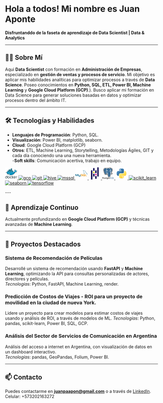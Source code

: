 # Hola a todos! Mi nombre es Juan Aponte 
**Disfruntanddo de la faseta de aprendizaje de Data Scientist | Data & Analytics**


---

## 👨‍💻 Sobre Mí  
Aqui **Data Scientist** con formación en **Administración de Empresas**, especializado en **gestión de ventas y procesos de servicio**. Mi objetivo es aplicar mis habilidades analíticas para optimizar procesos a través de **Data Science**. Poseo conocimientos en **Python, SQL, ETL, Power BI, Machine Learning** y **Google Cloud Platform (GCP)**.). Busco aplicar mi formación en Data Science para generar soluciones basadas en datos y optimizar procesos dentro del ámbito IT.

---

## 🛠️ Tecnologías y Habilidades  
- **Lenguajes de Programación**: Python, SQL. 
- **Visualización**: Power BI, matplotlib, seaborn. 
- **Cloud**: Google Cloud Platform (GCP)  
- **Otros**: ETL, Machine Learning, Storytelling, Metodologías Ágiles, GIT y cada día conociendo una una nueva herramienta.  
-**Soft skills**: Comunicación acertiva, trabajo en equipo.
  
<p align="left"> <a href="https://www.docker.com/" target="_blank" rel="noreferrer"> <img src="https://raw.githubusercontent.com/devicons/devicon/master/icons/docker/docker-original-wordmark.svg" alt="docker" width="40" height="40"/> </a> <a href="https://cloud.google.com" target="_blank" rel="noreferrer"> <img src="https://www.vectorlogo.zone/logos/google_cloud/google_cloud-icon.svg" alt="gcp" width="40" height="40"/> </a> <a href="https://git-scm.com/" target="_blank" rel="noreferrer"> <img src="https://www.vectorlogo.zone/logos/git-scm/git-scm-icon.svg" alt="git" width="40" height="40"/> </a> <a href="https://hive.apache.org/" target="_blank" rel="noreferrer"> <img src="https://www.vectorlogo.zone/logos/apache_hive/apache_hive-icon.svg" alt="hive" width="40" height="40"/> </a> <a href="https://www.microsoft.com/en-us/sql-server" target="_blank" rel="noreferrer"> <img src="https://www.svgrepo.com/show/303229/microsoft-sql-server-logo.svg" alt="mssql" width="40" height="40"/> </a> <a href="https://www.mysql.com/" target="_blank" rel="noreferrer"> <img src="https://raw.githubusercontent.com/devicons/devicon/master/icons/mysql/mysql-original-wordmark.svg" alt="mysql" width="40" height="40"/> </a> <a href="https://pandas.pydata.org/" target="_blank" rel="noreferrer"> <img src="https://raw.githubusercontent.com/devicons/devicon/2ae2a900d2f041da66e950e4d48052658d850630/icons/pandas/pandas-original.svg" alt="pandas" width="40" height="40"/> </a> <a href="https://www.postgresql.org" target="_blank" rel="noreferrer"> <img src="https://raw.githubusercontent.com/devicons/devicon/master/icons/postgresql/postgresql-original-wordmark.svg" alt="postgresql" width="40" height="40"/> </a> <a href="https://www.python.org" target="_blank" rel="noreferrer"> <img src="https://raw.githubusercontent.com/devicons/devicon/master/icons/python/python-original.svg" alt="python" width="40" height="40"/> </a> <a href="https://scikit-learn.org/" target="_blank" rel="noreferrer"> <img src="https://upload.wikimedia.org/wikipedia/commons/0/05/Scikit_learn_logo_small.svg" alt="scikit_learn" width="40" height="40"/> </a> <a href="https://seaborn.pydata.org/" target="_blank" rel="noreferrer"> <img src="https://seaborn.pydata.org/_images/logo-mark-lightbg.svg" alt="seaborn" width="40" height="40"/> </a> <a href="https://www.tensorflow.org" target="_blank" rel="noreferrer"> <img src="https://www.vectorlogo.zone/logos/tensorflow/tensorflow-icon.svg" alt="tensorflow" width="40" height="40"/> </a> </p>
---

## 🌱 Aprendizaje Continuo  
Actualmente profundizando en **Google Cloud Platform (GCP)** y técnicas avanzadas de **Machine Learning**.

---
## 🚀 Proyectos Destacados  

### Sistema de Recomendación de Películas  
Desarrollé un sistema de recomendación usando **FastAPI** y **Machine Learning**, optimizando la API para consultas personalizadas de actores, directores y películas.  
*Tecnologías*: Python, FastAPI, Machine Learning, render. 

### Predicción de Costos de Viajes - ROI para un proyecto de movilidad en la ciudad de nueva York. 
Lidere un proyecto para crear modelos para estimar costos de viajes usando  y análisis de ROI, a través de modelos de ML. 
*Tecnologías*: Python, pandas, scikit-learn, Power BI, SQL, GCP.

### Análisis del Sector de Servicios de Comunicación en Argentina  
Análisis del acceso a internet en Argentina, con visualización de datos en un dashboard interactivo.  
*Tecnologías*: pandas, GeoPandas, Folium, Power BI.

---

## 📫 Contacto  
Puedes contactarme en **[juanpaapon@gmail.com](mailto:juanpaapon@gmail.com)** o a través de [LinkedIn](https://www.linkedin.com/in/juan-pablo-aponte-murcia-36603627a/).
Celular: +573202163272
